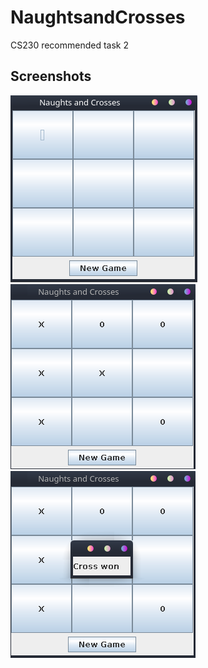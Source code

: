 # NaughtsandCrosses

CS230 recommended task 2

## Screenshots

![EmptyGame](screenshots/1.png)
![CompleteGame](screenshots/2.png)
![CrossWin](screenshots/3.png)